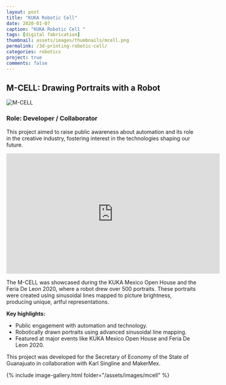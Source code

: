 ```yaml
---
layout: post
title: "KUKA Robotic Cell"
date: 2020-01-07
caption: "KUKA Robotic Cell "
tags: [digital fabrication]
thumbnail: assets/images/thumbnails/mcell.png
permalink: /3d-printing-robotic-cell/
categories: robotics
project: true
comments: false
---
```


## M-CELL: Drawing Portraits with a Robot

![M-CELL](/assets/images/rendercolor.png)

### Role: Developer / Collaborator

This project aimed to raise public awareness about automation and its role in the creative industry, fostering interest in the technologies shaping our future.

<iframe width="560" height="315" src="https://www.youtube.com/embed/46nEKD2Wn9c" frameborder="0" allowfullscreen></iframe>

The M-CELL was showcased during the KUKA Mexico Open House and the Feria De Leon 2020, where a robot drew over 500 portraits. These portraits were created using sinusoidal lines mapped to picture brightness, producing unique, artful representations.

**Key highlights:**
- Public engagement with automation and technology.
- Robotically drawn portraits using advanced sinusoidal line mapping.
- Featured at major events like KUKA Mexico Open House and Feria De Leon 2020.

This project was developed for the Secretary of Economy of the State of Guanajuato in collaboration with Karl Singline and MakerMex.

{% include image-gallery.html folder="/assets/images/mcell" %}

